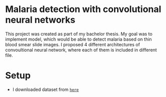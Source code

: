 # Malaria detection with convolutional neural networks

This project was created as part of my bachelor thesis. My goal was to implement model, which would be able to detect malaria based on thin blood smear slide images. I proposed 4 different architectures of convoultional neural network, where each of them is included in different file.

# Setup

- I downloaded dataset from <a href="https://lhncbc.nlm.nih.gov/publication/pub9932" target="_blank">`here`</a>
